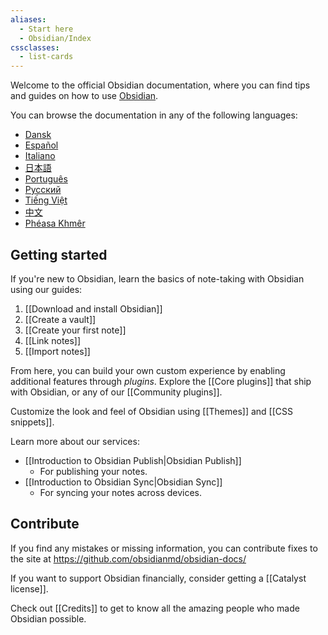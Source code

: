 ```yaml
---
aliases:
  - Start here
  - Obsidian/Index
cssclasses:
  - list-cards
---
```


Welcome to the official Obsidian documentation, where you can find tips and guides on how to use [Obsidian](https://obsidian.md).

You can browse the documentation in any of the following languages:

- [Dansk](https://publish.obsidian.md/help-da)
- [Español](https://publish.obsidian.md/help-es)
- [Italiano](https://publish.obsidian.md/help-it)
- [日本語](https://publish.obsidian.md/help-ja)
- [Português](https://publish.obsidian.md/help-pt-br)
- [Русский](https://publish.obsidian.md/help-ru)
- [Tiếng Việt](https://publish.obsidian.md/help-vi)
- [中文](https://publish.obsidian.md/help-zh)
- [Phéasa Khmêr](https://publish.obsidian.md/help-km)



## Getting started

If you're new to Obsidian, learn the basics of note-taking with Obsidian using our guides:

1. [[Download and install Obsidian]]
2. [[Create a vault]]
3. [[Create your first note]]
4. [[Link notes]]
5. [[Import notes]]

From here, you can build your own custom experience by enabling additional features through _plugins_. Explore the [[Core plugins]] that ship with Obsidian, or any of our [[Community plugins]].

Customize the look and feel of Obsidian using [[Themes]] and [[CSS snippets]].

Learn more about our services:

- [[Introduction to Obsidian Publish|Obsidian Publish]]
	- For publishing your notes.
- [[Introduction to Obsidian Sync|Obsidian Sync]]
	- For syncing your notes across devices.

## Contribute

If you find any mistakes or missing information, you can contribute fixes to the site at https://github.com/obsidianmd/obsidian-docs/

If you want to support Obsidian financially, consider getting a [[Catalyst license]].

Check out [[Credits]] to get to know all the amazing people who made Obsidian possible.
